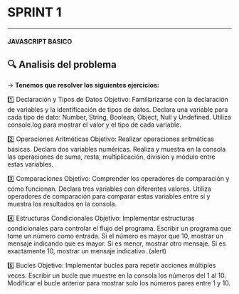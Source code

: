 # SPRINT 1 
---
#### JAVASCRIPT BASICO

:mag: Analisis del problema
---
→ **Tenemos que resolver los siguientes ejercicios:**

:one: Declaración y Tipos de Datos
Objetivo: Familiarizarse con la declaración de variables y la identificación de tipos de datos.
Declara una variable para cada tipo de dato: Number, String, Boolean, Object, Null y Undefined.
Utiliza console.log para mostrar el valor y el tipo de cada variable.

:two: Operaciones Aritméticas
Objetivo: Realizar operaciones aritméticas básicas.
Declara dos variables numéricas.
Realiza y muestra en la consola las operaciones de suma, resta, multiplicación, división y módulo entre estas variables.

:three: Comparaciones
Objetivo: Comprender los operadores de comparación y cómo funcionan.
Declara tres variables con diferentes valores.
Utiliza operadores de comparación para comparar estas variables entre sí y muestra los resultados en la consola.

:four: Estructuras Condicionales
Objetivo: Implementar estructuras condicionales para controlar el flujo del programa.
Escribir un programa que tome un número como entrada.
Si el número es mayor que 10, mostrar un mensaje indicando que es mayor. Si es menor, mostrar otro mensaje. Si es exactamente 10, mostrar un mensaje indicativo. (alert)

:five: Bucles
Objetivo: Implementar bucles para repetir acciones múltiples veces.
Escribir un bucle que muestre en la consola los números del 1 al 10.
Modificar el bucle anterior para mostrar solo los números pares entre 1 y 10.
